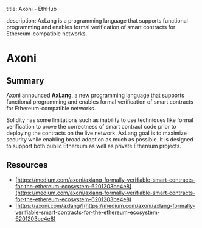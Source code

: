 title: Axoni - EthHub

description: AxLang is a programming language that supports functional programming and enables formal verification of smart contracts for Ethereum-compatible networks.

# Axoni

## Summary
Axoni announced **AxLang**, a new programming language that supports functional programming and enables formal verification of smart contracts for Ethereum-compatible networks.

Solidity has some limitations such as inability to use techniques like formal verification to prove the correctness of smart contract code prior to deploying the contracts on the live network. AxLang goal is to maximize security while enabling broad adoption as much as possible. It is designed to support both public Ethereum as well as private Ethereum projects.

## Resources

* [https://medium.com/axoni/axlang-formally-verifiable-smart-contracts-for-the-ethereum-ecosystem-6201203be4e8](https://medium.com/axoni/axlang-formally-verifiable-smart-contracts-for-the-ethereum-ecosystem-6201203be4e8)
* [https://axoni.com/axlang/](https://medium.com/axoni/axlang-formally-verifiable-smart-contracts-for-the-ethereum-ecosystem-6201203be4e8)
